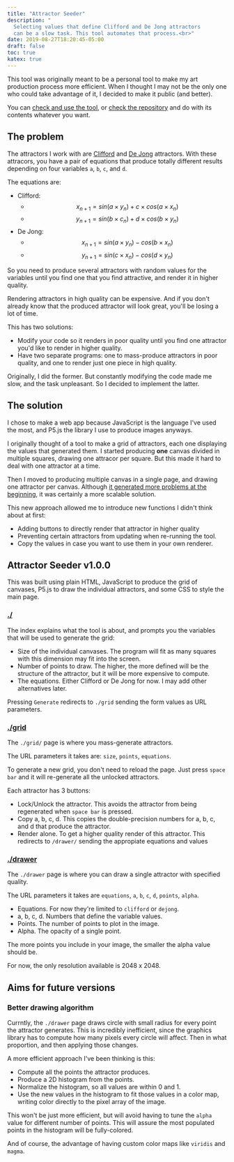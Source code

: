 ```yaml
---
title: "Attractor Seeder"
description: "
  Selecting values that define Clifford and De Jong attractors
  can be a slow task. This tool automates that process.<br>"
date: 2019-08-27T18:20:45-05:00
draft: false
toc: true
katex: true
---
```


This tool was originally meant to be a personal tool to make my art production
process more efficient. When I thought I may not be the only one who could take
advantage of it, I decided to make it public (and better).

You can [check and use the tool](https://attractors.davidomar.com/),
or [check the repository](https://www.github.com/davidomarf/attractor-seeder/)
and do with its contents whatever you want.

## The problem

The attractors I work with are [Clifford][clifford] and [De Jong][de-jong]
attractors. With these attracors, you have a pair of equations that produce
totally different results depending on four variables `a`, `b`, `c`, and `d`.

The equations are:

- Clifford:
  - $$x_{n+1} = sin(a \times y_n) + c \times cos(a \times x_n)$$
  - $$y_{n+1} = sin(b \times c_n) + d \times cos(b \times y_n)$$
- De Jong:
  - $$x_{n+1} = sin(a \times y_n) - cos(b \times x_n)$$
  - $$y_{n+1} = sin(c \times x_n) - cos(d \times y_n)$$

So you need to produce several attractors with random values for the variables
until you find one that you find attractive, and render it in higher quality.

Rendering attractors in high quality can be expensive. And if you don't already know
that the produced attractor will look great, you'll be losing a lot of time.

This has two solutions:

- Modify your code so it renders in poor quality until you find one attractor you'd like
  to render in higher quality.
- Have two separate programs: one to mass-produce attractors in poor quality, and one to
  render just one piece in high quality.

Originally, I did the former. But constantly modifying the code made me slow, and the task
unpleasant. So I decided to implement the latter.

## The solution

I chose to make a web app because JavaScript is the language I've used the most, and P5.js
the library I use to produce images anyways.

I originally thought of a tool to make a grid of attractors, each one displaying the values that
generated them. I started producing **one** canvas divided in multiple squares, drawing
one attracor per square. But this made it hard to deal with one attractor at a time.

Then I moved to producing multiple canvas in a single page, and drawing one attractor per canvas.
Although [it generated more problems at the beginning][p5-multiple-canvas], it was certainly a more
scalable solution.

This new approach allowed me to introduce new functions I didn't think about at first:

- Adding buttons to directly render that attractor in higher quality
- Preventing certain attractors from updating when re-running the tool.
- Copy the values in case you want to use them in your own renderer.

## Attractor Seeder v1.0.0

This was built using plain HTML, JavaScript to produce the grid of canvases, P5.js to draw the
individual attractors, and some CSS to style the main page.

### [./][attractor-seeder-home]

The index explains what the tool is about, and prompts you the variables that will be used
to generate the grid:

- Size of the individual canvases. The program will fit as many squares with this dimension may
  fit into the screen.
- Number of points to draw. The higher, the more defined will be the structure of the attractor, but
  it will be more expensive to compute.
- The equations. Either Clifford or De Jong for now. I may add other alternatives later.

Pressing `Generate` redirects to `./grid` sending the form values as URL parameters.

### [./grid][attractor-seeder-grid]

The `./grid/` page is where you mass-generate attractors.

The URL parameters it takes are: `size`, `points`, `equations`.

To generate a new grid, you don't need to reload the page. Just press `space bar` and it will re-generate
all the unlocked attractors.

Each attractor has 3 buttons:

- Lock/Unlock the attractor. This avoids the attractor from being regenerated when `space bar` is pressed.
- Copy a, b, c, d. This copies the double-precision numbers for a, b, c, and d that produce the attractor.
- Render alone. To get a higher quality render of this attractor. This redirects to `/drawer/` sending the
  appropiate equations and values

### [./drawer][attractor-seeder-drawer]

The `./drawer` page is where you can draw a single attractor with specified quality.

The URL parameters it takes are `equations`, `a`, `b`, `c`, `d`, `points`, `alpha`.

- Equations. For now they're limited to `clifford` or `dejong`.
- a, b, c, d. Numbers that define the variable values.
- Points. The number of points to plot in the image.
- Alpha. The opacity of a single point.

The more points you include in your image, the smaller the alpha value should be.

For now, the only resolution available is 2048 x 2048.

## Aims for future versions

### Better drawing algorithm

Currntly, the `./drawer` page draws circle with small radius for every point the attractor
generates. This is incredibly inefficient, since the graphics library has to compute how
many pixels every circle will affect. Then in what proportion, and then applying those changes.

A more efficient approach I've been thinking is this:

- Compute all the points the attractor produces.
- Produce a 2D histogram from the points.
- Normalize the histogram, so all values are within 0 and 1.
- Use the new values in the histogram to fit those values in a color map, writing color directly
  to the pixel array of the image.

This won't be just more efficient, but will avoid having to tune the `alpha` value for different
number of points. This will assure the most populated points in the histogram will be fully-colored.

And of course, the advantage of having custom color maps like `viridis` and `magma`.

[clifford]: http://paulbourke.net/fractals/clifford/
[de-jong]: http://paulbourke.net/fractals/peterdejong/
[p5-multiple-canvas]: /writings/unknown-number-of-canvas/
[attractor-seeder-home]: https://attractors.davidomar.com/
[attractor-seeder-grid]: https://attractors.davidomar.com/grid/?size=300&points=7000&equations=Clifford
[attractor-seeder-drawer]: https://attractors.davidomar.com/drawer/?equations=clifford&a=1.8273014502680756&b=1.6958740334761302&c=-0.5574878376673817&d=-1.4923455405069914
